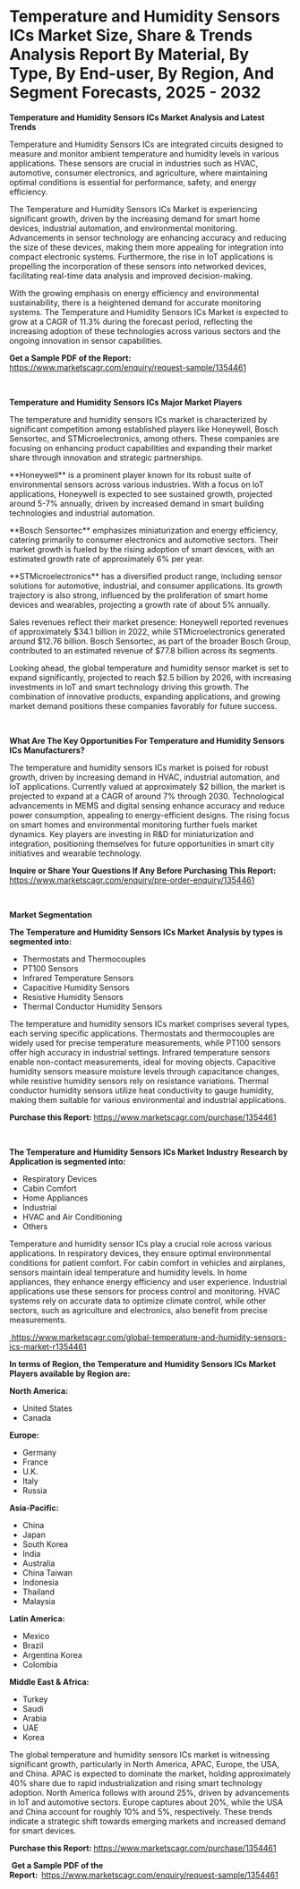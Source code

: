 <p><h1>Temperature and Humidity Sensors ICs Market Size, Share & Trends Analysis Report By Material, By Type, By End-user, By Region, And Segment Forecasts, 2025 - 2032</h1></p><p><strong>Temperature and Humidity Sensors ICs Market Analysis and Latest Trends</strong></p>
<p><p>Temperature and Humidity Sensors ICs are integrated circuits designed to measure and monitor ambient temperature and humidity levels in various applications. These sensors are crucial in industries such as HVAC, automotive, consumer electronics, and agriculture, where maintaining optimal conditions is essential for performance, safety, and energy efficiency.</p><p>The Temperature and Humidity Sensors ICs Market is experiencing significant growth, driven by the increasing demand for smart home devices, industrial automation, and environmental monitoring. Advancements in sensor technology are enhancing accuracy and reducing the size of these devices, making them more appealing for integration into compact electronic systems. Furthermore, the rise in IoT applications is propelling the incorporation of these sensors into networked devices, facilitating real-time data analysis and improved decision-making.</p><p>With the growing emphasis on energy efficiency and environmental sustainability, there is a heightened demand for accurate monitoring systems. The Temperature and Humidity Sensors ICs Market is expected to grow at a CAGR of 11.3% during the forecast period, reflecting the increasing adoption of these technologies across various sectors and the ongoing innovation in sensor capabilities.</p></p>
<p><strong>Get a Sample PDF of the Report:&nbsp;</strong> <a href="https://www.marketscagr.com/enquiry/request-sample/1354461?utm_campaign=2714&utm_medium=2&utm_source=Github&utm_content=ia&utm_term=15042025&utm_id=temperature-and-humidity-sensors-ics">https://www.marketscagr.com/enquiry/request-sample/1354461</a></p>
<p>&nbsp;</p>
<p><strong>Temperature and Humidity Sensors ICs Major Market Players</strong></p>
<p><p>The temperature and humidity sensors ICs market is characterized by significant competition among established players like Honeywell, Bosch Sensortec, and STMicroelectronics, among others. These companies are focusing on enhancing product capabilities and expanding their market share through innovation and strategic partnerships.</p><p>**Honeywell** is a prominent player known for its robust suite of environmental sensors across various industries. With a focus on IoT applications, Honeywell is expected to see sustained growth, projected around 5-7% annually, driven by increased demand in smart building technologies and industrial automation.</p><p>**Bosch Sensortec** emphasizes miniaturization and energy efficiency, catering primarily to consumer electronics and automotive sectors. Their market growth is fueled by the rising adoption of smart devices, with an estimated growth rate of approximately 6% per year.</p><p>**STMicroelectronics** has a diversified product range, including sensor solutions for automotive, industrial, and consumer applications. Its growth trajectory is also strong, influenced by the proliferation of smart home devices and wearables, projecting a growth rate of about 5% annually.</p><p>Sales revenues reflect their market presence: Honeywell reported revenues of approximately $34.1 billion in 2022, while STMicroelectronics generated around $12.76 billion. Bosch Sensortec, as part of the broader Bosch Group, contributed to an estimated revenue of $77.8 billion across its segments.</p><p>Looking ahead, the global temperature and humidity sensor market is set to expand significantly, projected to reach $2.5 billion by 2026, with increasing investments in IoT and smart technology driving this growth. The combination of innovative products, expanding applications, and growing market demand positions these companies favorably for future success.</p></p>
<p>&nbsp;</p>
<p><strong>What Are The Key Opportunities For Temperature and Humidity Sensors ICs Manufacturers?</strong></p>
<p><p>The temperature and humidity sensors ICs market is poised for robust growth, driven by increasing demand in HVAC, industrial automation, and IoT applications. Currently valued at approximately $2 billion, the market is projected to expand at a CAGR of around 7% through 2030. Technological advancements in MEMS and digital sensing enhance accuracy and reduce power consumption, appealing to energy-efficient designs. The rising focus on smart homes and environmental monitoring further fuels market dynamics. Key players are investing in R&D for miniaturization and integration, positioning themselves for future opportunities in smart city initiatives and wearable technology.</p></p>
<p><strong>Inquire or Share Your Questions If Any Before Purchasing This Report:</strong> <a href="https://www.marketscagr.com/enquiry/pre-order-enquiry/1354461?utm_campaign=2714&utm_medium=2&utm_source=Github&utm_content=ia&utm_term=15042025&utm_id=temperature-and-humidity-sensors-ics">https://www.marketscagr.com/enquiry/pre-order-enquiry/1354461</a></p>
<p>&nbsp;</p>
<p><strong>Market Segmentation</strong></p>
<p><strong>The Temperature and Humidity Sensors ICs Market Analysis by types is segmented into:</strong></p>
<p><ul><li>Thermostats and Thermocouples</li><li>PT100 Sensors</li><li>Infrared Temperature Sensors</li><li>Capacitive Humidity Sensors</li><li>Resistive Humidity Sensors</li><li>Thermal Conductor Humidity Sensors</li></ul></p>
<p><p>The temperature and humidity sensors ICs market comprises several types, each serving specific applications. Thermostats and thermocouples are widely used for precise temperature measurements, while PT100 sensors offer high accuracy in industrial settings. Infrared temperature sensors enable non-contact measurements, ideal for moving objects. Capacitive humidity sensors measure moisture levels through capacitance changes, while resistive humidity sensors rely on resistance variations. Thermal conductor humidity sensors utilize heat conductivity to gauge humidity, making them suitable for various environmental and industrial applications.</p></p>
<p><strong>Purchase this Report:&nbsp;</strong><a href="https://www.marketscagr.com/purchase/1354461?utm_campaign=2714&utm_medium=2&utm_source=Github&utm_content=ia&utm_term=15042025&utm_id=temperature-and-humidity-sensors-ics">https://www.marketscagr.com/purchase/1354461</a></p>
<p>&nbsp;</p>
<p><strong>The Temperature and Humidity Sensors ICs Market Industry Research by Application is segmented into:</strong></p>
<p><ul><li>Respiratory Devices</li><li>Cabin Comfort</li><li>Home Appliances</li><li>Industrial</li><li>HVAC and Air Conditioning</li><li>Others</li></ul></p>
<p><p>Temperature and humidity sensor ICs play a crucial role across various applications. In respiratory devices, they ensure optimal environmental conditions for patient comfort. For cabin comfort in vehicles and airplanes, sensors maintain ideal temperature and humidity levels. In home appliances, they enhance energy efficiency and user experience. Industrial applications use these sensors for process control and monitoring. HVAC systems rely on accurate data to optimize climate control, while other sectors, such as agriculture and electronics, also benefit from precise measurements.</p></p>
<p><a href="https://www.marketscagr.com/global-temperature-and-humidity-sensors-ics-market-r1354461?utm_campaign=2714&utm_medium=2&utm_source=Github&utm_content=ia&utm_term=15042025&utm_id=temperature-and-humidity-sensors-ics">&nbsp;https://www.marketscagr.com/global-temperature-and-humidity-sensors-ics-market-r1354461</a></p>
<p><strong>In terms of Region, the Temperature and Humidity Sensors ICs Market Players available by Region are:</strong></p>
<p>
    <p> <strong> North America: </strong>
        <ul>
            <li>United States</li>
            <li>Canada</li>
        </ul>
        </p> 
    <p> <strong> Europe: </strong>
        <ul>
            <li>Germany</li>
            <li>France</li>
            <li>U.K.</li>
            <li>Italy</li>
            <li>Russia</li>
        </ul>
        </p> 
    <p> <strong> Asia-Pacific: </strong>
        <ul>
            <li>China</li>
            <li>Japan</li>
            <li>South Korea</li>
            <li>India</li>
            <li>Australia</li>
            <li>China Taiwan</li>
            <li>Indonesia</li>
            <li>Thailand</li>
            <li>Malaysia</li>
        </ul>
        </p> 
    <p> <strong> Latin America: </strong>
        <ul>
            <li>Mexico</li>
            <li>Brazil</li>
            <li>Argentina Korea</li>
            <li>Colombia</li>
        </ul>
        </p> 
    <p> <strong> Middle East & Africa: </strong>
        <ul>
            <li>Turkey</li>
            <li>Saudi</li>
            <li>Arabia</li>
            <li>UAE</li>
            <li>Korea</li>
        </ul>
    </p>
    </p>
<p><p>The global temperature and humidity sensors ICs market is witnessing significant growth, particularly in North America, APAC, Europe, the USA, and China. APAC is expected to dominate the market, holding approximately 40% share due to rapid industrialization and rising smart technology adoption. North America follows with around 25%, driven by advancements in IoT and automotive sectors. Europe captures about 20%, while the USA and China account for roughly 10% and 5%, respectively. These trends indicate a strategic shift towards emerging markets and increased demand for smart devices.</p></p>
<p><strong>Purchase this Report: </strong><a href="https://www.marketscagr.com/purchase/1354461?utm_campaign=2714&utm_medium=2&utm_source=Github&utm_content=ia&utm_term=15042025&utm_id=temperature-and-humidity-sensors-ics">https://www.marketscagr.com/purchase/1354461</a></p>
<p>&nbsp;<strong>Get a Sample PDF of the Report:&nbsp;&nbsp;</strong><a href="https://www.marketscagr.com/enquiry/request-sample/1354461?utm_campaign=2714&utm_medium=2&utm_source=Github&utm_content=ia&utm_term=15042025&utm_id=temperature-and-humidity-sensors-ics">https://www.marketscagr.com/enquiry/request-sample/1354461</a></p>
<p><strong></strong></p>
<p><p></p><p></p><p></p></p>